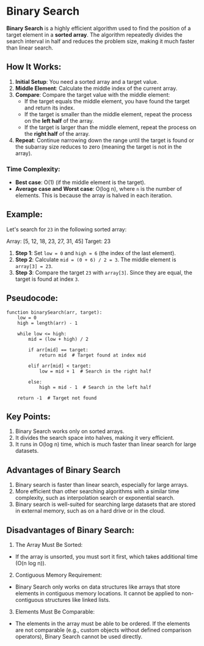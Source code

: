 # Binary Search

**Binary Search** is a highly efficient algorithm used to find the position of a target element in a **sorted array**. The algorithm repeatedly divides the search interval in half and reduces the problem size, making it much faster than linear search.

## How It Works:

1. **Initial Setup**: You need a sorted array and a target value.
2. **Middle Element**: Calculate the middle index of the current array.
3. **Compare**: Compare the target value with the middle element:
   - If the target equals the middle element, you have found the target and return its index.
   - If the target is smaller than the middle element, repeat the process on the **left half** of the array.
   - If the target is larger than the middle element, repeat the process on the **right half** of the array.
4. **Repeat**: Continue narrowing down the range until the target is found or the subarray size reduces to zero (meaning the target is not in the array).

### Time Complexity:
- **Best case**: O(1) (if the middle element is the target).
- **Average case and Worst case**: O(log n), where `n` is the number of elements. This is because the array is halved in each iteration.

## Example:

Let's search for `23` in the following sorted array: 

Array: [5, 12, 18, 23, 27, 31, 45] Target: 23


1. **Step 1**: Set `low = 0` and `high = 6` (the index of the last element).
2. **Step 2**: Calculate `mid = (0 + 6) / 2 = 3`. The middle element is `array[3] = 23`.
3. **Step 3**: Compare the target `23` with `array[3]`. Since they are equal, the target is found at index `3`.

## Pseudocode:

```pseudo
function binarySearch(arr, target):
    low = 0
    high = length(arr) - 1

    while low <= high:
        mid = (low + high) / 2
        
        if arr[mid] == target:
            return mid  # Target found at index mid
        
        elif arr[mid] < target:
            low = mid + 1  # Search in the right half
        
        else:
            high = mid - 1  # Search in the left half
    
    return -1  # Target not found 
```

## Key Points:

1. Binary Search works only on sorted arrays.
2. It divides the search space into halves, making it very efficient.
3. It runs in O(log n) time, which is much faster than linear search for large datasets.

## Advantages of Binary Search
1. Binary search is faster than linear search, especially for large arrays.
2. More efficient than other searching algorithms with a similar time complexity, such as interpolation search or exponential search.
3. Binary search is well-suited for searching large datasets that are stored in external memory, such as on a hard drive or in the cloud.

## Disadvantages of Binary Search:

1. The Array Must Be Sorted:
  - If the array is unsorted, you must sort it first, which takes additional time (O(n log n)).
2. Contiguous Memory Requirement:
  - Binary Search only works on data structures like arrays that store elements in contiguous memory locations. It cannot be applied to non-contiguous structures like linked lists.

3. Elements Must Be Comparable:
  - The elements in the array must be able to be ordered. If the elements are not comparable (e.g., custom objects without defined comparison operators), Binary Search cannot be used directly.


